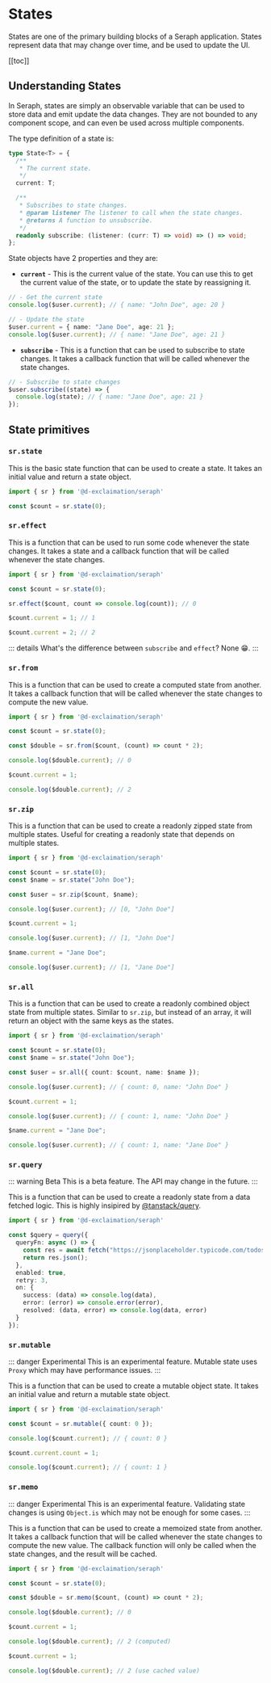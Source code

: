 # States

States are one of the primary building blocks of a Seraph application. States represent data that may change over time, and be used to update the UI.

[[toc]]

## Understanding States

In Seraph, states are simply an observable variable that can be used to store data and emit update the data changes. They are not bounded to any component scope, and can even be used across multiple components.

The type definition of a state is:

```ts
type State<T> = {
  /**
   * The current state.
   */
  current: T;

  /**
   * Subscribes to state changes.
   * @param listener The listener to call when the state changes.
   * @returns A function to unsubscribe.
   */
  readonly subscribe: (listener: (curr: T) => void) => () => void;
};
```

State objects have 2 properties and they are:

- **`current`** - This is the current value of the state. You can use this to get the current value of the state, or to update the state by reassigning it.

```ts
// - Get the current state
console.log($user.current); // { name: "John Doe", age: 20 }

// - Update the state
$user.current = { name: "Jane Doe", age: 21 };
console.log($user.current); // { name: "Jane Doe", age: 21 }

```

- **`subscribe`** - This is a function that can be used to subscribe to state changes. It takes a callback function that will be called whenever the state changes.

```ts
// - Subscribe to state changes
$user.subscribe((state) => {
  console.log(state); // { name: "Jane Doe", age: 21 }
});
```

## State primitives

### `sr.state`

This is the basic state function that can be used to create a state. It takes an initial value and return a state object.

```ts
import { sr } from '@d-exclaimation/seraph'

const $count = sr.state(0);

```

### `sr.effect`

This is a function that can be used to run some code whenever the state changes. It takes a state and a callback function that will be called whenever the state changes.

```ts
import { sr } from '@d-exclaimation/seraph'

const $count = sr.state(0);

sr.effect($count, count => console.log(count)); // 0

$count.current = 1; // 1

$count.current = 2; // 2
```

::: details What's the difference between `subscribe` and `effect`?
None :grin:.
:::

### `sr.from`

This is a function that can be used to create a computed state from another. It takes a callback function that will be called whenever the state changes to compute the new value.

```ts
import { sr } from '@d-exclaimation/seraph'

const $count = sr.state(0);

const $double = sr.from($count, (count) => count * 2);

console.log($double.current); // 0

$count.current = 1;

console.log($double.current); // 2
```

### `sr.zip`

This is a function that can be used to create a readonly zipped state from multiple states. Useful for creating a readonly state that depends on multiple states.

```ts
import { sr } from '@d-exclaimation/seraph'

const $count = sr.state(0);
const $name = sr.state("John Doe");

const $user = sr.zip($count, $name);

console.log($user.current); // [0, "John Doe"]

$count.current = 1;

console.log($user.current); // [1, "John Doe"]

$name.current = "Jane Doe";

console.log($user.current); // [1, "Jane Doe"]
```

### `sr.all`

This is a function that can be used to create a readonly combined object state from multiple states. Similar to `sr.zip`, but instead of an array, it will return an object with the same keys as the states.

```ts
import { sr } from '@d-exclaimation/seraph'

const $count = sr.state(0);
const $name = sr.state("John Doe");

const $user = sr.all({ count: $count, name: $name });

console.log($user.current); // { count: 0, name: "John Doe" }

$count.current = 1;

console.log($user.current); // { count: 1, name: "John Doe" }

$name.current = "Jane Doe";

console.log($user.current); // { count: 1, name: "Jane Doe" }
```

### `sr.query`

::: warning Beta
This is a beta feature. The API may change in the future.
:::

This is a function that can be used to create a readonly state from a data fetched logic. This is highly insipired by [@tanstack/query](https://tanstack.com/query/).

```ts
import { sr } from '@d-exclaimation/seraph'

const $query = query({
  queryFn: async () => {
    const res = await fetch("https://jsonplaceholder.typicode.com/todos/1");
    return res.json();
  },
  enabled: true,
  retry: 3,
  on: {
    success: (data) => console.log(data),
    error: (error) => console.error(error),
    resolved: (data, error) => console.log(data, error)
  }
});
```

### `sr.mutable`

::: danger Experimental
This is an experimental feature. Mutable state uses `Proxy` which may have performance issues.
:::

This is a function that can be used to create a mutable object state. It takes an initial value and return a mutable state object.

```ts
import { sr } from '@d-exclaimation/seraph'

const $count = sr.mutable({ count: 0 });

console.log($count.current); // { count: 0 }

$count.current.count = 1;

console.log($count.current); // { count: 1 }
```


### `sr.memo`

::: danger Experimental
This is an experimental feature. Validating state changes is using `Object.is` which may not be enough for some cases.
:::

This is a function that can be used to create a memoized state from another. It takes a callback function that will be called whenever the state changes to compute the new value. The callback function will only be called when the state changes, and the result will be cached.


```ts
import { sr } from '@d-exclaimation/seraph'

const $count = sr.state(0);

const $double = sr.memo($count, (count) => count * 2);

console.log($double.current); // 0

$count.current = 1;

console.log($double.current); // 2 (computed)

$count.current = 1;

console.log($double.current); // 2 (use cached value)
```